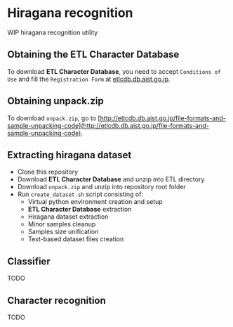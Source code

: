 # Hiragana recognition

WIP hiragana recognition utility

## Obtaining the ETL Character Database

To download **ETL Character Database**, you need to accept `Conditions of Use` and fill the `Registration Form` at [etlcdb.db.aist.go.jp](http://etlcdb.db.aist.go.jp).

## Obtaining unpack.zip

To download `unpack.zip`, go to [http://etlcdb.db.aist.go.jp/file-formats-and-sample-unpacking-code](http://etlcdb.db.aist.go.jp/file-formats-and-sample-unpacking-code).

## Extracting hiragana dataset

- Clone this repository
- Download **ETL Character Database** and unzip into ETL directory
- Download `unpack.zip` and unzip into repository root folder
- Run `create_dataset.sh` script consisting of:
    - Virtual python environment creation and setup
    - **ETL Character Database** extraction
    - Hiragana dataset extraction
    - Minor samples cleanup
    - Samples size unification
    - Text-based dataset files creation

## Classifier

TODO

## Character recognition

TODO

